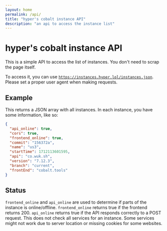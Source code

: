 ```yaml
---
layout: home
permalink: /api/
title: "hyper's cobalt instance API"
description: "an api to access the instance list"
---
```

# hyper's cobalt instance API
This is a simple API to access the list of instances. You don't need to scrap the page itself.

To access it, you can use <code>https://instances.hyper.lol/instances.json</code>. Please set a proper user agent when making requests.

## Example
This returns a JSON array with all instances. In each instance, you have some information, like so:
```json
{
  "api_online": true,
  "cors": true,
  "frontend_online": true,
  "commit": "156372a",
  "name": "us3",
  "startTime": 1712113601595,
  "api": "co.wuk.sh",
  "version": "7.12.3",
  "branch": "current",
  "frontEnd": "cobalt.tools"
}
```

## Status
`frontend_online` and `api_online` are used to determine if parts of the instance is online/offline. `frontend_online` returns true if the frontend returns 200. `api_online` returns true if the API responds correctly to a POST request. This does not check all services for an instance. Some services might not work due to server location or missing cookies for some websites.